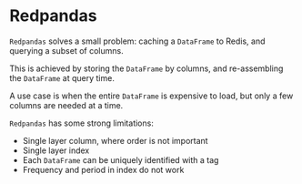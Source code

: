 # Redpandas

`Redpandas` solves a small problem: caching a `DataFrame` to Redis, and querying a subset of columns.

This is achieved by storing the `DataFrame` by columns, and re-assembling the `DataFrame` at query time.

A use case is when the entire `DataFrame` is expensive to load, but only a few columns are needed at a time.

`Redpandas` has some strong limitations:

- Single layer column, where order is not important
- Single layer index
- Each `DataFrame` can be uniquely identified with a tag
- Frequency and period in index do not work
